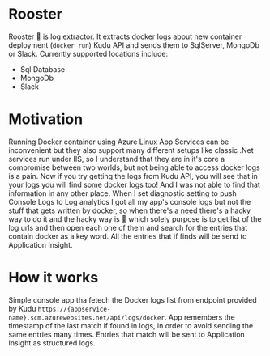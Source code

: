 # Rooster
Rooster :rooster: is log extractor. It extracts docker logs about new container deployment (`docker run`) Kudu API and sends them to SqlServer, MongoDb or Slack. Currently supported locations include:
* Sql Database
* MongoDb
* Slack

# Motivation

Running Docker container using Azure Linux App Services can be inconvenient but they also support many different setups like classic .Net services run under IIS, so I understand that they are in it's core a compromise between two worlds, but not being able to access docker logs is a pain.
Now if you try getting the logs from Kudu API, you will see that in your logs you will find some docker logs too! And I was not able to find that information in any other place. When I set diagnostic setting to push Console Logs to Log analytics I got all my app's console logs but not the stuff that gets written by docker, so when there's a need there's a hacky way to do it and the hacky way is :rooster: which solely purpose is to get list of the log urls and then open each one of them and search for the entries that contain docker as a key word. All the entries that if finds will be send to Application Insight.

# How it works

Simple console app tha fetech the Docker logs list from endpoint provided by Kudu `https://{appservice-name}.scm.azurewebsites.net/api/logs/docker`. App remembers the timestamp of the last match if found in logs, in order to avoid sending the same entries many times. Entries that match will be sent to Application Insight as structured logs.
